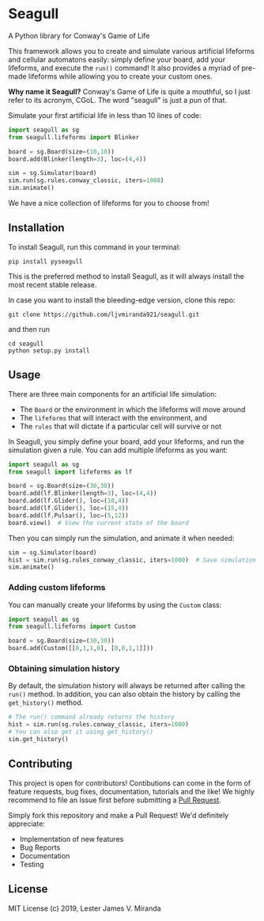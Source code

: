 # Seagull

A Python library for Conway's Game of Life

This framework allows you to create and simulate various artificial lifeforms
and cellular automatons easily: simply define your board, add your lifeforms,
and execute the `run()` command! It also provides a myriad of pre-made
lifeforms while allowing you to create your custom ones.

**Why name it Seagull?** Conway's Game of Life is quite a mouthful, so I just refer to
its acronym, CGoL. The word "seagull" is just a pun of that.

Simulate your first artificial life in less than 10 lines of code:

```python
import seagull as sg
from seagull.lifeforms import Blinker

board = sg.Board(size=(10,10))
board.add(Blinker(length=3), loc=(4,4))

sim = sg.Simulator(board)
sim.run(sg.rules.conway_classic, iters=1000)
sim.animate()  
```

We have a nice collection of lifeforms for you to choose from!

## Installation

To install Seagull, run this command in your terminal:

```shell
pip install pyseagull
```

This is the preferred method to install Seagull, as it will always install
the most recent stable release.

In case you want to install the bleeding-edge version, clone this repo:

```shell
git clone https://github.com/ljvmiranda921/seagull.git
```

and then run

```shell
cd seagull
python setup.py install
```

## Usage

There are three main components for an artificial life simulation:

* The `Board` or the environment in which the lifeforms will move around
* The `lifeforms` that will interact with the environment, and  
* The `rules` that will dictate if a particular cell will survive or not

In Seagull, you simply define your board, add your lifeforms, and run the
simulation given a rule. You can add multiple lifeforms as you want:

```python
import seagull as sg
from seagull import lifeforms as lf

board = sg.Board(size=(30,30))
board.add(lf.Blinker(length=3), loc=(4,4))
board.add(lf.Glider(), loc=(10,4))
board.add(lf.Glider(), loc=(15,4))
board.add(lf.Pulsar(), loc=(5,12))
board.view()  # View the current state of the board
```

Then you can simply run the simulation, and animate it when needed:

```python
sim = sg.Simulator(board)
hist = sim.run(sg.rules_conway_classic, iters=1000)  # Save simulation history
sim.animate()
```

### Adding custom lifeforms

You can manually create your lifeforms by using the `Custom` class:

```python
import seagull as sg
from seagull.lifeforms import Custom

board = sg.Board(size=(30,30))
board.add(Custom([[0,1,1,0], [0,0,1,1]]))
```

### Obtaining simulation history

By default, the simulation history will always be returned after calling the
`run()` method. In addition, you can also obtain the history by calling the
`get_history()` method.

```python
# The run() command already returns the history
hist = sim.run(sg.rules.conway_classic, iters=1000)
# You can also get it using get_history()
sim.get_history()
```

## Contributing

This project is open for contributors! Contibutions can come in the form of
feature requests, bug fixes, documentation, tutorials and the like! We highly
recommend to file an Issue first before submitting a [Pull
Request](https://help.github.com/en/articles/creating-a-pull-request).

Simply fork this repository and make a Pull Request! We'd definitely
appreciate:

* Implementation of new features
* Bug Reports
* Documentation
* Testing


## License

MIT License (c) 2019, Lester James V. Miranda


